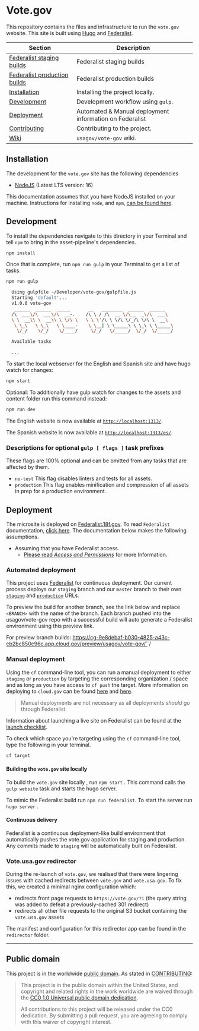 # Vote.gov

This repository contains the files and infrastructure to run the `vote.gov`
website. This site is built using [Hugo](https://gohugo.io/documentation/) and [Federalist](https://federalist.18f.gov/documentation/).

 Section | Description
 ------- | -----------
 [Federalist staging builds](https://federalistapp-staging.18f.gov/sites) | Federalist staging builds 
 [Federalist production builds](https://federalistapp.18f.gov/sites) | Federalist production builds
 [Installation](#installation)   | Installing the project locally.
 [Development](#development)     | Development workflow using `gulp`.
 [Deployment](#deployment)       | Automated & Manual deployment information on Federalist
 [Contributing](CONTRIBUTING.md) | Contributing to the project.
 [Wiki](https://github.com/usagov/vote-gov/wiki) | `usagov/vote-gov` wiki.


## Installation

The development for the `vote.gov` site has the following dependencies

- [NodeJS](https://nodejs.org/ "NodeJS Homepage") (Latest LTS version: 16)

This documentation assumes that you have NodeJS installed on your
machine.  Instructions for installing `node`, and `npm`, [can be found here][node-install].

[node-install]: https://nodejs.org/en/download/ "NodeJS Downloads"

## Development

To install the dependencies navigate to this directory in your Terminal
and tell `npm` to bring in the asset-pipeline's dependencies.

```sh
npm install
```

Once that is complete, run `npm run gulp` in your Terminal to get a list of tasks.

```sh
npm run gulp

  Using gulpfile ~/Developer/vote-gov/gulpfile.js
  Starting 'default'...
  v1.0.0 vote-gov
   ______  ______  _____       __   ________  ______  ______
  /\  ___\/\  ___\/\  __-.    /\ \ / /\  __ \/\__  _\/\  ___\
  \ \  __\\ \  __\\ \ \/\ \   \ \ \'/\ \ \/\ \/_/\ \/\ \  __\
   \ \_\   \ \_\   \ \____-    \ \__| \ \_____\ \ \_\ \ \_____\
    \/_/    \/_/    \/____/     \/_/   \/_____/  \/_/  \/_____/

  Available tasks

  ...
```

To start the local webserver for the English and Spanish site and have hugo watch
for changes:

```sh
npm start
```

Optional: To additionally have gulp watch for changes to the assets and content folder run this command instead: 

```sh
npm run dev
```

The English website is now available at [`http://localhost:1313/`](http://localhost:1313/).

The Spanish website is now available at [`http://localhost:1313/es/`](http://localhost:1313/es/).

### Descriptions for optional `gulp [ flags ]` task prefixes

These flags are 100% optional and can be omitted from any tasks that are
affected by them.

- `no-test` This flag disables linters and tests for all assets.
- `production` This flag enables minification and compression of all assets in
  prep for a production environment.

## Deployment

The microsite is deployed on [Federalist.18f.gov][fed-homepage]. To read `Federalist`
documentation, [click here][fed-docs]. The documentation below makes the
following assumptions.

- Assuming that you have Federalist access. 
    - [Please read _Access and Permissions_](https://federalist.18f.gov/documentation/access-permissions/) for more
      Information.

[fed-homepage]: https://federalist.18f.gov "Federalist.18f.gov: Homepage"
[fed-docs]: https://federalist.18f.gov/documentation/ "Federalist.18f.gov: Documentation"

### Automated deployment

This project uses [Federalist](https://federalist.18f.gov) for continuous deployment. Our
current process deploys our `staging` branch and our `master` branch to their
own [`staging`][vote-staging] and [`production`][vote-production] URLs.

To preview the build for another branch, see the link below and replace `<BRANCH>` with the name of the branch. Each branch pushed into the usagov/vote-gov repo with a successful build will auto generate a Federalist environment using this preview link.

For preview branch builds: https://cg-9e8debaf-b030-4825-a43c-cb2bc850c96c.app.cloud.gov/preview/usagov/vote-gov/`<BRANCH>`/ 

[vote-staging]: https://staging.vote.gov "Vote USA: Staging"
[vote-production]: https://vote.gov "Vote USA: Production"

### Manual deployment

Using the `cf` command-line tool, you can run a manual deployment to either
`staging` or `production` by targeting the corresponding organization / space
and as long as you have access to `cf push` the target. More information on
deploying to `cloud.gov` can be found [here][cg-deploy-hw] and [here][cg-deploy-ss].

[cg-deploy-hw]: https://docs.cloud.gov/getting-started/your-first-deploy/ "Cloud.gov: Your First Deploy"
[cg-deploy-ss]: https://docs.cloud.gov/apps/static/ "Cloud.gov: Deploying Static Sites"

> Manual deployments are not necessary as all deployments _should_ go through
> Federalist.

Information about launching a live site on Federalist can be found at the [launch checklist](https://federalist.18f.gov/documentation/launch-checklist/).

To check which space you're targeting using the `cf` command-line tool, type the
following in your terminal.

```sh
cf target
```

#### Building the `vote.gov` site locally

To build the `vote.gov` site locally , run  `npm start` . This command calls the `gulp website` task and starts the hugo server.  

To mimic the Federalist build run `npm run federalist`. To start the server run `hugo server` .


#### Continuous delivery

Federalist is a continuous deployment-like build environment that automatically pushes the vote.gov application for staging and production.
Any commits made to `staging` will be automatically built on Federalist. 

### Vote.usa.gov redirector

During the re-launch of `vote.gov`, we realised that there were lingering
issues with cached redirects between `vote.gov` and `vote.usa.gov`. To
fix this, we created a minimal nginx configuration which:

  * redirects front page requests to `https://vote.gov/?1` (the query string
    was added to defeat a previously-cached 301 redirect)
  * redirects all other file requests to the original S3 bucket containing
    the `vote.usa.gov` assets

The manifest and configuration for this redirector app can be found in the
`redirector` folder.

---

## Public domain

This project is in the worldwide [public domain](LICENSE.md). As stated in [CONTRIBUTING](CONTRIBUTING.md):

> This project is in the public domain within the United States, and copyright
> and related rights in the work worldwide are waived through the [CC0 1.0
> Universal public domain dedication](https://creativecommons.org/publicdomain/zero/1.0/).
>
>All contributions to this project will be released under the CC0
>dedication. By submitting a pull request, you are agreeing to comply
>with this waiver of copyright interest.
